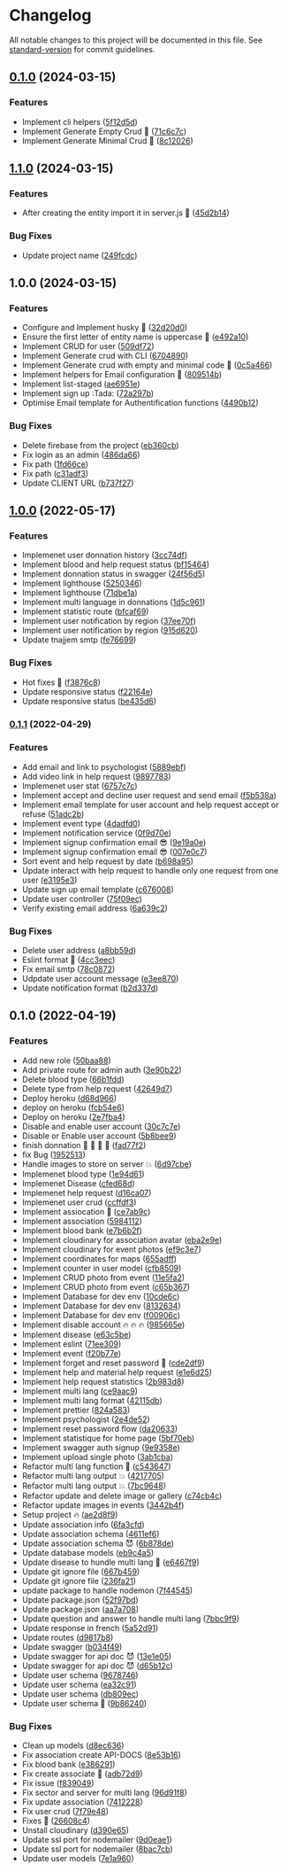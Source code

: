 # Changelog

All notable changes to this project will be documented in this file. See [standard-version](https://github.com/conventional-changelog/standard-version) for commit guidelines.

## [0.1.0](https://github.com/fadhlaouir/node-express-starter/compare/v1.1.0...v0.1.0) (2024-03-15)


### Features

* Implement cli helpers ([5f12d5d](https://github.com/fadhlaouir/node-express-starter/commit/5f12d5d636a55570453e450233899d3dff673185))
* Implement Generate Empty Crud :tada: ([71c6c7c](https://github.com/fadhlaouir/node-express-starter/commit/71c6c7c1f0be3a6129565a14aaaf01940ee3fdcb))
* Implement Generate Minimal Crud :tada: ([8c12026](https://github.com/fadhlaouir/node-express-starter/commit/8c1202657ed38650c78dac61ba6d6aa9df6d286c))

## [1.1.0](https://github.com/fadhlaouir/node-express-starter/compare/v1.0.0...v1.1.0) (2024-03-15)


### Features

* After creating the entity import it in server.js :tada: ([45d2b14](https://github.com/fadhlaouir/node-express-starter/commit/45d2b149301d609471424fcce7471c0fea5955b5))


### Bug Fixes

* Update project name ([249fcdc](https://github.com/fadhlaouir/node-express-starter/commit/249fcdc2a1305292fd1c6c548eb7842c1fec2216))

## 1.0.0 (2024-03-15)


### Features

* Configure and Implement husky :tada: ([32d20d0](https://github.com/fadhlaouir/node-express-starter/commit/32d20d0aafb964dc71dbdbdb0c34f9638a22a05c))
* Ensure the first letter of entity name is uppercase :tada: ([e492a10](https://github.com/fadhlaouir/node-express-starter/commit/e492a10e5d5c349d1c7c24d22205d4d82190380c))
* Implement CRUD for user ([509df72](https://github.com/fadhlaouir/node-express-starter/commit/509df72a7d401ae2575a72ba747155efea0ea81c))
* Implement Generate crud with CLI ([6704890](https://github.com/fadhlaouir/node-express-starter/commit/6704890b524271b07d9f0c3e6691531bcf2d6b4e))
* Implement Generate crud with empty and minimal code :tada: ([0c5a466](https://github.com/fadhlaouir/node-express-starter/commit/0c5a4664b70a38d63183133bca3bc2f7c20a8a70))
* Implement helpers for Email configuration :tada: ([809514b](https://github.com/fadhlaouir/node-express-starter/commit/809514b4269ee7eab01cc50e9bdc37d3d396023d))
* Implement list-staged ([ae6951e](https://github.com/fadhlaouir/node-express-starter/commit/ae6951e1c79ae60f93a3251aa97ca890484e185a))
* Implement sign up :Tada: ([72a297b](https://github.com/fadhlaouir/node-express-starter/commit/72a297b941b325902ddf2b383a605982f4a55bb8))
* Optimise Email template for Authentification functions ([4490b12](https://github.com/fadhlaouir/node-express-starter/commit/4490b123a667a36f30cbb04b6b32147e74252a92))


### Bug Fixes

* Delete firebase from the project ([eb360cb](https://github.com/fadhlaouir/node-express-starter/commit/eb360cb113e8e2dc66d11c94ea7f57421a086328))
* Fix login as an admin ([486da66](https://github.com/fadhlaouir/node-express-starter/commit/486da66d84a166b143f9556c465987070399a46e))
* Fix path ([1fd66ce](https://github.com/fadhlaouir/node-express-starter/commit/1fd66ce3703d3ed161146ddbcdc68f456ea8b55e))
* Fix path ([c31adf3](https://github.com/fadhlaouir/node-express-starter/commit/c31adf3cae262754f1e4c982dfd9e42569b8ba76))
* Update CLIENT URL ([b737f27](https://github.com/fadhlaouir/node-express-starter/commit/b737f27324fcfafef81843f4ea287bd0ac0ee926))

## [1.0.0](https://github.com/Orange-Digital-Center-Tunisia/atgmo-api/compare/v0.1.1...v1.0.0) (2022-05-17)


### Features

* Implemenet user donnation history ([3cc74df](https://github.com/Orange-Digital-Center-Tunisia/atgmo-api/commit/3cc74df4fb4c6f4cde1aa4cb9edb539fed6fc876))
* Implement blood and help request status  ([bf15464](https://github.com/Orange-Digital-Center-Tunisia/atgmo-api/commit/bf15464b52b28bdf7369f3328fe168d0e911f8a2))
* Implement donnation status in swagger ([24f56d5](https://github.com/Orange-Digital-Center-Tunisia/atgmo-api/commit/24f56d527b4d23ec85b7f9e4bf5e19313f754c56))
* Implement lighthouse ([5250346](https://github.com/Orange-Digital-Center-Tunisia/atgmo-api/commit/5250346a2a7c22c9c8b5cfa5fb89b984f6c5e6da))
* Implement lighthouse ([71dbe1a](https://github.com/Orange-Digital-Center-Tunisia/atgmo-api/commit/71dbe1a53a82e189c291360ece2c1199f639e4c7))
* Implement multi language in donnations ([1d5c961](https://github.com/Orange-Digital-Center-Tunisia/atgmo-api/commit/1d5c96199027c011bfe1c80e3c1359347df088b9))
* Implement statistic route ([bfcaf69](https://github.com/Orange-Digital-Center-Tunisia/atgmo-api/commit/bfcaf69b4f767a1fe5687000d452350925cc8590))
* Implement user notification by region ([37ee70f](https://github.com/Orange-Digital-Center-Tunisia/atgmo-api/commit/37ee70fc62f57eb10a10d0efb1eb9973b47ebb2e))
* Implement user notification by region ([915d620](https://github.com/Orange-Digital-Center-Tunisia/atgmo-api/commit/915d620fd55afadf700220249a0263d1c1a11525))
* Update tnajjem smtp ([fe76699](https://github.com/Orange-Digital-Center-Tunisia/atgmo-api/commit/fe76699267a5b61b04d3105f2107ba96575b6409))


### Bug Fixes

* Hot fixes :wrench: ([f3876c8](https://github.com/Orange-Digital-Center-Tunisia/atgmo-api/commit/f3876c8465c6403ac186df5acc1a3071b5a55751))
* Update responsive status ([f22164e](https://github.com/Orange-Digital-Center-Tunisia/atgmo-api/commit/f22164e625cd051ae11d263e425f1a85c246ce81))
* Update responsive status ([be435d6](https://github.com/Orange-Digital-Center-Tunisia/atgmo-api/commit/be435d62acfbd58ccc890d44536397595366db2d))

### [0.1.1](https://github.com/Orange-Digital-Center-Tunisia/atgmo-api/compare/v0.1.0...v0.1.1) (2022-04-29)


### Features

* Add email and link to psychologist ([5889ebf](https://github.com/Orange-Digital-Center-Tunisia/atgmo-api/commit/5889ebfdb065dca5abab9a4c7373b7abf097892d))
* Add video link in help request ([9897783](https://github.com/Orange-Digital-Center-Tunisia/atgmo-api/commit/9897783aa37b1e65250cdab63449b33a415e9ad5))
* Implemenet user stat ([6757c7c](https://github.com/Orange-Digital-Center-Tunisia/atgmo-api/commit/6757c7c95bb84a9d0691434fc35037cc4e576678))
* Implement accept and decline user request and send email ([f5b538a](https://github.com/Orange-Digital-Center-Tunisia/atgmo-api/commit/f5b538a671fc30d1de2af8ae72e6899cb3c8b9ce))
* Implement email template for user account and help request accept or refuse ([51adc2b](https://github.com/Orange-Digital-Center-Tunisia/atgmo-api/commit/51adc2b2ba8971e1c849b44ffee3c69954b0ba3b))
* Implement event type ([4dadfd0](https://github.com/Orange-Digital-Center-Tunisia/atgmo-api/commit/4dadfd0a178d156c3532abe5b81d9a08bbaa17f3))
* Implement notification service ([0f9d70e](https://github.com/Orange-Digital-Center-Tunisia/atgmo-api/commit/0f9d70e14c355b714f98237071303cc9aab73e88))
* Implement signup confirmation email :sunglasses: ([9e19a0e](https://github.com/Orange-Digital-Center-Tunisia/atgmo-api/commit/9e19a0e58e039f11c10365947c55fca53e5e992f))
* Implement signup confirmation email :sunglasses: ([007e0c7](https://github.com/Orange-Digital-Center-Tunisia/atgmo-api/commit/007e0c7de2056b33da0343c7f2bd455fe17f7120))
* Sort event and help request by date ([b698a95](https://github.com/Orange-Digital-Center-Tunisia/atgmo-api/commit/b698a9547fa74192bfe34d84f92d376803220288))
* Update interact with help request to handle only one request from one user ([e3195e3](https://github.com/Orange-Digital-Center-Tunisia/atgmo-api/commit/e3195e3112916f0bfa3cee73975ed688d0311b0a))
* Update sign up email template ([c676008](https://github.com/Orange-Digital-Center-Tunisia/atgmo-api/commit/c676008782afc74a7e9615ae8009b52fc1fa459b))
* Update user controller ([75f09ec](https://github.com/Orange-Digital-Center-Tunisia/atgmo-api/commit/75f09ec670d675d70e9b31f7a202396d45a8da46))
* Verify existing email address ([6a639c2](https://github.com/Orange-Digital-Center-Tunisia/atgmo-api/commit/6a639c2be248def81f04105e3d162cc0dcb64220))


### Bug Fixes

* Delete user address ([a8bb59d](https://github.com/Orange-Digital-Center-Tunisia/atgmo-api/commit/a8bb59d9cd2257f7ee08d58e9eb803a69ef247cf))
* Eslint format :construction: ([4cc3eec](https://github.com/Orange-Digital-Center-Tunisia/atgmo-api/commit/4cc3eeca576d90f76c892d99456017b600217a97))
* Fix email smtp ([78c0872](https://github.com/Orange-Digital-Center-Tunisia/atgmo-api/commit/78c0872b8519eb7da7f5227dd995ca9b7bb0bad0))
* Udpdate user account message ([e3ee870](https://github.com/Orange-Digital-Center-Tunisia/atgmo-api/commit/e3ee8707c69ded9644d21d5982e8ac13cd137514))
* Update notification format ([b2d337d](https://github.com/Orange-Digital-Center-Tunisia/atgmo-api/commit/b2d337d80d59e25bdacf96abefc5c69c75f69993))

## 0.1.0 (2022-04-19)


### Features

* Add new role ([50baa88](https://github.com/Orange-Digital-Center-Tunisia/atgmo-api/commit/50baa88fe2ca32bc1bf83951e6cf59294b9f3fd2))
* Add private route for admin auth ([3e90b22](https://github.com/Orange-Digital-Center-Tunisia/atgmo-api/commit/3e90b2217293c2f7ff088a3c5bbdb6e3b5af1bb8))
* Delete blood type ([66b1fdd](https://github.com/Orange-Digital-Center-Tunisia/atgmo-api/commit/66b1fdd8f24946c1d9e5804bf20e3bf247326d9a))
* Delete type from help request ([42649d7](https://github.com/Orange-Digital-Center-Tunisia/atgmo-api/commit/42649d7951debe9c6a0b43fed994c925685c5a98))
* Deploy heroku ([d68d966](https://github.com/Orange-Digital-Center-Tunisia/atgmo-api/commit/d68d966c1f54a16d07a7ba99206225cde6e5c61d))
* deploy on heroku ([fcb54e6](https://github.com/Orange-Digital-Center-Tunisia/atgmo-api/commit/fcb54e6f153c9bee1468174e439cb433fd3d5d16))
* Deploy on heroku ([2e7fba4](https://github.com/Orange-Digital-Center-Tunisia/atgmo-api/commit/2e7fba42b4981f3c69837a8aefaa2f0d3c7aff7a))
* Disable and enable user account ([30c7c7e](https://github.com/Orange-Digital-Center-Tunisia/atgmo-api/commit/30c7c7e546a3c07da590455e71dc744ea71d27f1))
* Disable or Enable user account ([5b8bee9](https://github.com/Orange-Digital-Center-Tunisia/atgmo-api/commit/5b8bee97ea325450c6aabed0d2e85ec5f5ecfc1e))
* finish donnation :art: :rocket: :rocket: :rocket: ([fad77f2](https://github.com/Orange-Digital-Center-Tunisia/atgmo-api/commit/fad77f2c6caad76169697fe1595fec4ebd0c2f6d))
* fix Bug ([1952513](https://github.com/Orange-Digital-Center-Tunisia/atgmo-api/commit/195251307c2522d93a2f70ea3dea17a10c37fdd6))
* Handle images to store on server :collision: ([6d97cbe](https://github.com/Orange-Digital-Center-Tunisia/atgmo-api/commit/6d97cbe10707db7d9eebe76c7e7a954bb80050db))
* Implemenet blood type ([1e94d61](https://github.com/Orange-Digital-Center-Tunisia/atgmo-api/commit/1e94d612a5c6982352488f42a62a44b2e981c719))
* Implemenet Disease ([cfed68d](https://github.com/Orange-Digital-Center-Tunisia/atgmo-api/commit/cfed68d1c46de13f0400b915893d0cf5353270a7))
* Implemenet help request ([d16ca07](https://github.com/Orange-Digital-Center-Tunisia/atgmo-api/commit/d16ca079180ac6a5b33d32a4d6bffe79bc271e65))
* Implemenet user crud ([ccffdf3](https://github.com/Orange-Digital-Center-Tunisia/atgmo-api/commit/ccffdf376980440c4c1f2033a0fb7dea7c7162b0))
* Implement assiocation :lipstick: ([ce7ab9c](https://github.com/Orange-Digital-Center-Tunisia/atgmo-api/commit/ce7ab9ccf280748eaed6ba2ed13b8d485d30b813))
* Implement association ([5984112](https://github.com/Orange-Digital-Center-Tunisia/atgmo-api/commit/5984112960c1be8e8a30a1e92b2e23300c315c97))
* Implement blood bank ([e7b6b2f](https://github.com/Orange-Digital-Center-Tunisia/atgmo-api/commit/e7b6b2fc84e6e85dcd833323cfed59bbf41e2b5a))
* Implement cloudinary for association avatar ([eba2e9e](https://github.com/Orange-Digital-Center-Tunisia/atgmo-api/commit/eba2e9e951a1bc209b2ead072ef3e00e2aa5eeb8))
* Implement cloudinary for event photos ([ef9c3e7](https://github.com/Orange-Digital-Center-Tunisia/atgmo-api/commit/ef9c3e75ffdd7660977e5f6d58916b7484491640))
* Implement coordinates for maps ([655adff](https://github.com/Orange-Digital-Center-Tunisia/atgmo-api/commit/655adff54966c40339061172a5cf8e362ff0c7c7))
* Implement counter in user model ([cfb8509](https://github.com/Orange-Digital-Center-Tunisia/atgmo-api/commit/cfb850963984b381d024f5b8801d514b4c58e41b))
* Implement CRUD photo from event ([11e5fa2](https://github.com/Orange-Digital-Center-Tunisia/atgmo-api/commit/11e5fa2ff99535544a1774f77d22e2b14c4fe12a))
* Implement CRUD photo from event ([c65b367](https://github.com/Orange-Digital-Center-Tunisia/atgmo-api/commit/c65b3677c88c2cb99614bd780873dbef958bea55))
* Implement Database for dev env ([10cde6c](https://github.com/Orange-Digital-Center-Tunisia/atgmo-api/commit/10cde6c21b0257f38ddd40a47a409ab5d8494641))
* Implement Database for dev env ([8132634](https://github.com/Orange-Digital-Center-Tunisia/atgmo-api/commit/813263479e8010fa5d218ca630866b24ae46ce20))
* Implement Database for dev env ([f00906c](https://github.com/Orange-Digital-Center-Tunisia/atgmo-api/commit/f00906c08326debedcbf930fee649b4a85287db0))
* Implement disable account :fire: :fire: :fire: ([985665e](https://github.com/Orange-Digital-Center-Tunisia/atgmo-api/commit/985665e16d25e19b865c7f6ad6086abd93e45bb0))
* Implement disease ([e63c5be](https://github.com/Orange-Digital-Center-Tunisia/atgmo-api/commit/e63c5beabe7c614708dbe83abb68cbd46e613d5d))
* Implement eslint ([71ee309](https://github.com/Orange-Digital-Center-Tunisia/atgmo-api/commit/71ee30941abe42f57974f7fe8d6534a54a4a39c6))
* Implement event ([f20b77e](https://github.com/Orange-Digital-Center-Tunisia/atgmo-api/commit/f20b77e35d7192c7faf7d6d2d4138d788c2756c1))
* Implement forget and reset password :tada: ([cde2df9](https://github.com/Orange-Digital-Center-Tunisia/atgmo-api/commit/cde2df91d096ad7a834390eabf81e68e4132391a))
* Implement help and material help request ([e1e6d25](https://github.com/Orange-Digital-Center-Tunisia/atgmo-api/commit/e1e6d25616b9edc2549b21dfa65e94474678b5d9))
* Implement help request statistics ([2b983d8](https://github.com/Orange-Digital-Center-Tunisia/atgmo-api/commit/2b983d88d82a7ba45681593267757e166451ec0e))
* Implement multi lang ([ce9aac9](https://github.com/Orange-Digital-Center-Tunisia/atgmo-api/commit/ce9aac9e701d4060c9ac9c66e84b11f736211171))
* Implement multi lang format ([42115db](https://github.com/Orange-Digital-Center-Tunisia/atgmo-api/commit/42115dbd44fc5a38eed230257e48d74a6e86bea9))
* Implement prettier ([824a583](https://github.com/Orange-Digital-Center-Tunisia/atgmo-api/commit/824a58318c2e53f27ad6d7adc4a7b81c81fa491b))
* Implement psychologist ([2e4de52](https://github.com/Orange-Digital-Center-Tunisia/atgmo-api/commit/2e4de5224bd55a227008d6e61fc366a54a45c4f9))
* Implement reset password flow ([da20633](https://github.com/Orange-Digital-Center-Tunisia/atgmo-api/commit/da20633288a071dd575cbf3b84e336d19af18a10))
* Implement statistique for home page ([5bf70eb](https://github.com/Orange-Digital-Center-Tunisia/atgmo-api/commit/5bf70eb278ff8975715afcf0eb37ebf2a8e08155))
* Implement swagger auth signup ([9e9358e](https://github.com/Orange-Digital-Center-Tunisia/atgmo-api/commit/9e9358ea2a2fb2bf6b1c8ddf5b6d4368e0491bbd))
* Implement upload single photo ([3ab1cba](https://github.com/Orange-Digital-Center-Tunisia/atgmo-api/commit/3ab1cba5e1e80274fd438bc5bdeec434ff8c1f2e))
* Refactor  multi lang function :tada: ([c543647](https://github.com/Orange-Digital-Center-Tunisia/atgmo-api/commit/c5436475fed73f7364667546b83506aff60acf35))
* Refactor multi lang output :boom: ([4217705](https://github.com/Orange-Digital-Center-Tunisia/atgmo-api/commit/421770540d52c78cf881a96c89d7d4eabd1bd719))
* Refactor multi lang output :boom: ([7bc9648](https://github.com/Orange-Digital-Center-Tunisia/atgmo-api/commit/7bc964813151bece7e595dfe68d84d97e0960062))
* Refactor update and delete image or gallery ([c74cb4c](https://github.com/Orange-Digital-Center-Tunisia/atgmo-api/commit/c74cb4c5011a434ef4de365eae391918583598b2))
* Refactor update images in events ([3442b4f](https://github.com/Orange-Digital-Center-Tunisia/atgmo-api/commit/3442b4f4465e33c2e67ca2886338eb2fc5fcfff8))
* Setup project :fire: ([ae2d8f9](https://github.com/Orange-Digital-Center-Tunisia/atgmo-api/commit/ae2d8f91822b1d785714d6c5a22b9244ba39f782))
* Update association info ([6fa3cfd](https://github.com/Orange-Digital-Center-Tunisia/atgmo-api/commit/6fa3cfdd7cc4acfc9c7d29930987639bf452de36))
* Update association schema ([4611ef6](https://github.com/Orange-Digital-Center-Tunisia/atgmo-api/commit/4611ef68d6e6be01f5f17aa932062dc5c6edad9e))
* Update association schema :smiling_imp: ([6b878de](https://github.com/Orange-Digital-Center-Tunisia/atgmo-api/commit/6b878de58ed356498ddb628d870306ae81f7bbb4))
* Update database models ([eb9c4a5](https://github.com/Orange-Digital-Center-Tunisia/atgmo-api/commit/eb9c4a5635f21fe87ea3e1ea76995e0a1f06aceb))
* Update disease to hundle multi lang :lipstick: ([e6467f9](https://github.com/Orange-Digital-Center-Tunisia/atgmo-api/commit/e6467f9b037637b052f671cef9792a60eb51c2f8))
* Update git ignore file ([667b459](https://github.com/Orange-Digital-Center-Tunisia/atgmo-api/commit/667b45980787e0cfa973d7aeace693c328403148))
* Update git ignore file ([236fa21](https://github.com/Orange-Digital-Center-Tunisia/atgmo-api/commit/236fa211bf55b403ee9354baafd20c46148d6d1e))
* update package to handle nodemon ([7f44545](https://github.com/Orange-Digital-Center-Tunisia/atgmo-api/commit/7f445459802af5511584bf25748096e836365b07))
* Update package.json ([52f97bd](https://github.com/Orange-Digital-Center-Tunisia/atgmo-api/commit/52f97bd84f9799e345928aba2adf9dcaa757aae3))
* Update package.json ([aa7a708](https://github.com/Orange-Digital-Center-Tunisia/atgmo-api/commit/aa7a708d51fbd0448c6503bbdcaea8c77dbbec57))
* Update question and answer to handle multi lang ([7bbc9f9](https://github.com/Orange-Digital-Center-Tunisia/atgmo-api/commit/7bbc9f9472260a6d57e338d2b70c41c96cf9cb5b))
* Update response in french ([5a52d91](https://github.com/Orange-Digital-Center-Tunisia/atgmo-api/commit/5a52d9199bf3ece69c221c2abf56d1705626977b))
* Update routes ([d9817b8](https://github.com/Orange-Digital-Center-Tunisia/atgmo-api/commit/d9817b8dc0262a10cdb872e8b30ee491eb880cc8))
* Update swagger ([b034f49](https://github.com/Orange-Digital-Center-Tunisia/atgmo-api/commit/b034f49df84acd63196cb16dabf5d3b0bf24185e))
* Update swagger for api doc :smiling_imp: ([13e1e05](https://github.com/Orange-Digital-Center-Tunisia/atgmo-api/commit/13e1e057db97de1d9c559d2ab1dc816d842a7492))
* Update swagger for api doc 😈 ([d65b12c](https://github.com/Orange-Digital-Center-Tunisia/atgmo-api/commit/d65b12cb2ebf5ba74e25f0ae1423c500e6019d7e))
* Update user schema ([9678746](https://github.com/Orange-Digital-Center-Tunisia/atgmo-api/commit/9678746df3d62df85fddb40d6406be77f5424506))
* Update user schema ([ea32c91](https://github.com/Orange-Digital-Center-Tunisia/atgmo-api/commit/ea32c91281d6367d5fcfa140017a60e0862361fd))
* Update user schema ([db809ec](https://github.com/Orange-Digital-Center-Tunisia/atgmo-api/commit/db809ecf30b63e1df41d66cf72a1c55960b3258f))
* Update user schema :lipstick: ([9b86240](https://github.com/Orange-Digital-Center-Tunisia/atgmo-api/commit/9b86240f91e75899579c88213b4188ea4e68b1e1))


### Bug Fixes

* Clean up models ([d8ec636](https://github.com/Orange-Digital-Center-Tunisia/atgmo-api/commit/d8ec6365fb1bfa4ca071627a20d9db603043b4b0))
* Fix association create API-DOCS ([8e53b16](https://github.com/Orange-Digital-Center-Tunisia/atgmo-api/commit/8e53b1618284d12c4e570605a2bed47f4df8e773))
* Fix blood bank ([e386291](https://github.com/Orange-Digital-Center-Tunisia/atgmo-api/commit/e386291112edd251a785e8cad250203f44cdb159))
* Fix create associate :bug: ([adb72d9](https://github.com/Orange-Digital-Center-Tunisia/atgmo-api/commit/adb72d9f81084665a6147a70df7172bd988192a2))
* Fix issue ([f839049](https://github.com/Orange-Digital-Center-Tunisia/atgmo-api/commit/f839049906fbdd97c2cd8b3cb6f5ee36d2507a1c))
* Fix sector and server for multi lang ([96d91f8](https://github.com/Orange-Digital-Center-Tunisia/atgmo-api/commit/96d91f8f69a6a61130f6db3219970af181c98b6b))
* Fix update association ([7412228](https://github.com/Orange-Digital-Center-Tunisia/atgmo-api/commit/741222838ce4efff5d0720a71ac6951e8a690c30))
* Fix user crud ([7f79e48](https://github.com/Orange-Digital-Center-Tunisia/atgmo-api/commit/7f79e48561acbca755264bfa597bb20fbc8b356c))
* Fixes :hammer: ([26608c4](https://github.com/Orange-Digital-Center-Tunisia/atgmo-api/commit/26608c4ac2812bf5c0e0979f80b1c221f89aa05d))
* Unstall cloudinary ([d390e65](https://github.com/Orange-Digital-Center-Tunisia/atgmo-api/commit/d390e655253e824cc481cae66101fbf06ff8dc89))
* Update ssl port for nodemailer ([9d0eae1](https://github.com/Orange-Digital-Center-Tunisia/atgmo-api/commit/9d0eae12f1b0270418b79eb66474f7f451d13743))
* Update ssl port for nodemailer ([8bac7cb](https://github.com/Orange-Digital-Center-Tunisia/atgmo-api/commit/8bac7cbfe981459790d8a23eb8628045aa61ec85))
* Update user models ([7e1a960](https://github.com/Orange-Digital-Center-Tunisia/atgmo-api/commit/7e1a96051c73151a4433af6f4cb792eddd824e5f))
